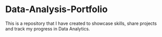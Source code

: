 # Data-Analysis-Portfolio
This is a repository that I have created to showcase skills, share projects and track my progress in Data Analytics.
